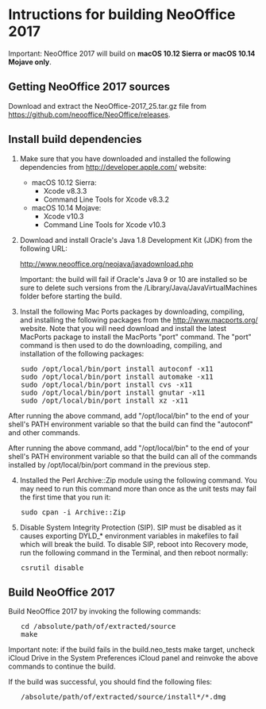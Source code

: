 # Intructions for building NeoOffice 2017

Important: NeoOffice 2017 will build on **macOS 10.12 Sierra or macOS 10.14 Mojave only**.

## Getting NeoOffice 2017 sources

Download and extract the NeoOffice-2017_25.tar.gz file from https://github.com/neooffice/NeoOffice/releases.

## Install build dependencies

1. Make sure that you have downloaded and installed the following dependencies from http://developer.apple.com/ website:

   + macOS 10.12 Sierra:
     - Xcode v8.3.3
     - Command Line Tools for Xcode v8.3.2
   + macOS 10.14 Mojave:
     - Xcode v10.3
     - Command Line Tools for Xcode v10.3

2. Download and install Oracle's Java 1.8 Development Kit (JDK) from the following URL:

   http://www.neooffice.org/neojava/javadownload.php

   Important: the build will fail if Oracle's Java 9 or 10 are installed so be sure to delete such versions from the /Library/Java/JavaVirtualMachines folder before starting the build.

3. Install the following Mac Ports packages by downloading, compiling, and installing the following packages from the http://www.macports.org/ website. Note that you will need download and install the latest MacPorts package to install the MacPorts "port" command. The "port" command is then used to do the downloading, compiling, and installation of the following packages:

<pre>
   sudo /opt/local/bin/port install autoconf -x11
   sudo /opt/local/bin/port install automake -x11
   sudo /opt/local/bin/port install cvs -x11
   sudo /opt/local/bin/port install gnutar -x11
   sudo /opt/local/bin/port install xz -x11
</pre>

   After running the above command, add "/opt/local/bin" to the end of your shell's PATH environment variable so that the build can find the "autoconf" and other commands.

After running the above command, add "/opt/local/bin" to the end of your shell's PATH environment variable so that the build can all of the commands installed by /opt/local/bin/port command in the previous step.

4. Installed the Perl Archive::Zip module using the following command. You may need to run this command more than once as the unit tests may fail the first time that you run it:

<pre>
   sudo cpan -i Archive::Zip
</pre>

5. Disable System Integrity Protection (SIP). SIP must be disabled as it causes exporting DYLD_* environment variables in makefiles to fail which will break the build. To disable SIP, reboot into Recovery mode, run the following command in the Terminal, and then reboot normally:

<pre>
   csrutil disable
</pre>

## Build NeoOffice 2017

Build NeoOffice 2017 by invoking the following commands:

<pre>
   cd /absolute/path/of/extracted/source
   make
</pre>

Important note: if the build fails in the build.neo_tests make target, uncheck iCloud Drive in the System Preferences iCloud panel and reinvoke the above commands to continue the build.

If the build was successful, you should find the following files:

<pre>
   /absolute/path/of/extracted/source/install*/*.dmg 
</pre>
